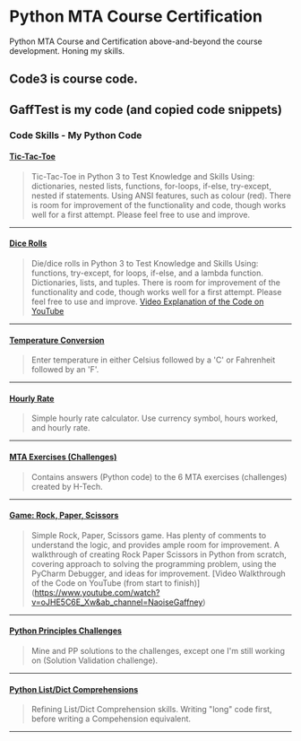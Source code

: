 # Python MTA Course Certification
Python MTA Course and Certification above-and-beyond the course development. Honing my skills.

## Code3 is course code.
## GaffTest is my code (and copied code snippets)
### Code Skills - My Python Code
#### [Tic-Tac-Toe](https://github.com/NaoiseGaffney/PythonMTACourseCertification/blob/master/GaffTest/ticTacToe.py)
> Tic-Tac-Toe in Python 3 to Test Knowledge and Skills
> Using: dictionaries, nested lists, functions, for-loops, if-else, try-except, nested if statements. Using ANSI features, such as colour (red). There is room for improvement of the functionality and code, though works well for a first attempt. Please feel free to use and improve.
---
#### [Dice Rolls](https://github.com/NaoiseGaffney/PythonMTACourseCertification/blob/master/GaffTest/diceRolls.py)
> Die/dice rolls in Python 3 to Test Knowledge and Skills
> Using: functions, try-except, for loops, if-else, and a lambda function. Dictionaries, lists, and tuples. There is room for improvement of the functionality and code, though works well for a first attempt. Please feel free to use and improve. [Video Explanation of the Code on YouTube](https://youtu.be/mCA6csNAtcE)
---
#### [Temperature Conversion](https://github.com/NaoiseGaffney/PythonMTACourseCertification/blob/master/GaffTest/temperatureConversion.py)
> Enter temperature in either Celsius followed by a 'C' or Fahrenheit followed by an 'F'.
---
#### [Hourly Rate](https://github.com/NaoiseGaffney/PythonMTACourseCertification/blob/master/GaffTest/hourlyRate.py)
> Simple hourly rate calculator. Use currency symbol, hours worked, and hourly rate.
---
#### [MTA Exercises (Challenges)](https://github.com/NaoiseGaffney/PythonMTACourseCertification/blob/master/GaffTest/exerciseSet1.py)
> Contains answers (Python code) to the 6 MTA exercises (challenges) created by H-Tech.
---
#### [Game: Rock, Paper, Scissors](https://github.com/NaoiseGaffney/PythonMTACourseCertification/blob/master/GaffTest/rockPaperScissors.py)
> Simple Rock, Paper, Scissors game. Has plenty of comments to understand the logic, and provides ample room for improvement.
> A walkthrough of creating Rock Paper Scissors in Python from scratch, covering approach to solving the programming problem, using the PyCharm Debugger, and ideas for improvement.
> [Video Walkthrough of the Code on YouTube (from start to finish)] (https://www.youtube.com/watch?v=oJHE5C6E_Xw&ab_channel=NaoiseGaffney)
---
#### [Python Principles Challenges](https://github.com/NaoiseGaffney/PythonMTACourseCertification/blob/master/GaffTest/pythonChallenges.py)
> Mine and PP solutions to the challenges, except one I'm still working on (Solution Validation challenge).
---
#### [Python List/Dict Comprehensions](https://github.com/NaoiseGaffney/PythonMTACourseCertification/blob/master/GaffTest/comprehensionInPython.py)
> Refining List/Dict Comprehension skills. Writing "long" code first, before writing a Compehension equivalent.
---
